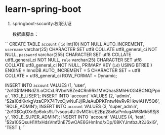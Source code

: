 # learn-spring-boot

 1. springboot-sccurity:权限认证

      数据库脚本：

``
CREATE TABLE `account`  (
`id` int(10) NOT NULL AUTO_INCREMENT,
`username` varchar(25) CHARACTER SET utf8 COLLATE utf8_general_ci NOT NULL,
`password` varchar(255) CHARACTER SET utf8 COLLATE utf8_general_ci NOT NULL,
`role` varchar(25) CHARACTER SET utf8 COLLATE utf8_general_ci NOT NULL,
PRIMARY KEY (`id`) USING BTREE
) ENGINE = InnoDB AUTO_INCREMENT = 5 CHARACTER SET = utf8 COLLATE = utf8_general_ci ROW_FORMAT = Dynamic;


INSERT INTO `account` VALUES (1, 'user', '$2a$10$1MHNdZS.oCICxLRVbnNBZe4CRn9Rk1MVQhasSMhHr0G4BCNQjPpna', 'ROLE_USER');
INSERT INTO `account` VALUES (2, 'admin', '$2a$10$dKkrkgVzaCPX74TvxOjwNuFJjIRJeAuDPKFntwNwRvRHkwIAHV5Q6', 'ROLE_ADMIN');
INSERT INTO `account` VALUES (3, 'super_admin', '$2a$10$CqOXnSp6oks9UTvsops4U.0vMGbUE2Bp28xKaPmlug4W8Mk59Sj8y', 'ROLE_SUPER_ADMIN');
INSERT INTO `account` VALUES (4, 'test', '$2a$10$SQsuH1XfxHdsVmf2nE75wOAE6GHm1nd/xDp/08KYJmtbzJt2J6xIG', 'TEST');
``